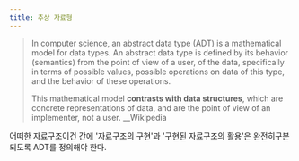 ```yaml
---
title: 추상 자료형
---
```


> In computer science, an abstract data type (ADT) is a mathematical model for data types. An abstract data type is defined by its behavior (semantics) from the point of view of a user, of the data, specifically in terms of possible values, possible operations on data of this type, and the behavior of these operations.
>
> This mathematical model **contrasts with data structures**, which are concrete representations of data, and are the point of view of an implementer, not a user. \_\_Wikipedia

어떠한 자료구조이건 간에 '자료구조의 구현'과 '구현된 자료구조의 활용'은 완전히구분되도록 ADT를 정의해야 한다.
